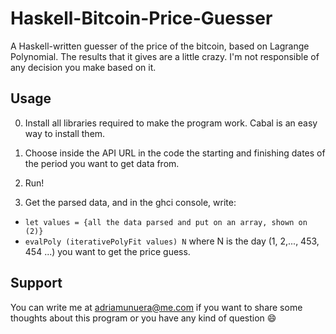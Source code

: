 # Haskell-Bitcoin-Price-Guesser
A Haskell-written guesser of the price of the bitcoin, based on Lagrange Polynomial. 
The results that it gives are a little crazy.
I'm not responsible of any decision you make based on it. 

## Usage

0. Install all libraries required to make the program work. Cabal is an easy way to install them.

1. Choose inside the API URL in the code the starting and finishing dates of the period you want to get data from.
2. Run!
3. Get the parsed data, and in the ghci console, write:
  - ``` let values = {all the data parsed and put on an array, shown on (2)} ```
  - ``` evalPoly (iterativePolyFit values) N ``` where N is the day (1, 2,..., 453, 454 ...) you want to get the price guess.

## Support

You can write me at adriamunuera@me.com if you want to share some thoughts about this program or you have any kind of question :smile:

